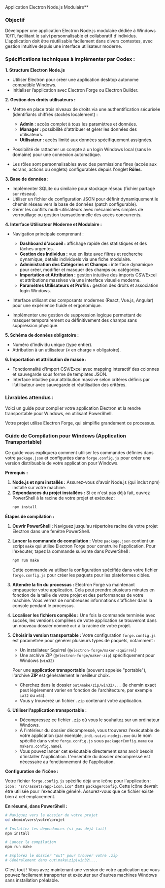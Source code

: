 Application Electron Node.js Modulaire**

### Objectif

Développer une application Electron Node.js modulaire dédiée à Windows 10/11, facilitant le suivi personnalisable et collaboratif d'individus. L'application doit être réutilisable facilement dans divers contextes, avec gestion intuitive depuis une interface utilisateur moderne.

### Spécifications techniques à implémenter par Codex :

**1. Structure Electron Node.js**

* Utiliser Electron pour créer une application desktop autonome compatible Windows.
* Initialiser l’application avec Electron Forge ou Electron Builder.

**2. Gestion des droits utilisateurs :**

* Mettre en place trois niveaux de droits via une authentification sécurisée (identifiants chiffrés stockés localement) :

  * **Admin :** accès complet à tous les paramètres et données.
  * **Manager :** possibilité d'attribuer et gérer les données des utilisateurs.
  * **Utilisateur :** accès limité aux données spécifiquement assignées.
* Possibilité de rattacher un compte à un login Windows local (sans le domaine) pour une connexion automatique.
* Les rôles sont personnalisables avec des permissions fines (accès aux écrans, actions ou onglets) configurables depuis l'onglet **Rôles**.

**3. Base de données :**

* Implémenter SQLite ou similaire pour stockage réseau (fichier partagé sur réseau).
* Utiliser un fichier de configuration JSON pour définir dynamiquement le chemin réseau vers la base de données (patch configurable).
* Gérer les conflits multi-utilisateurs avec mécanismes simples de verrouillage ou gestion transactionnelle des accès concurrents.

**4. Interface Utilisateur Moderne et Modulaire :**

* Navigation principale comprenant :

  * **Dashboard d'accueil :** affichage rapide des statistiques et des tâches urgentes.
  * **Gestion des Individus :** vue en liste avec filtres et recherche dynamique, détails individuels via une fiche modulaire.
  * **Administration des Catégories et Champs :** interface dynamique pour créer, modifier et masquer des champs ou catégories.
  * **Importation et Attribution :** gestion intuitive des imports CSV/Excel et attributions massives via une interface visuelle moderne.
  * **Paramètres Utilisateurs et Profils :** gestion des droits et association login Windows.
* Interface utilisant des composants modernes (React, Vue.js, Angular) pour une expérience fluide et ergonomique.
* Implémenter une gestion de suppression logique permettant de masquer temporairement ou définitivement des champs sans suppression physique.

**5. Schéma de données obligatoire :**

* Numéro d'individu unique (type entier).
* Attribution à un utilisateur (« en charge » obligatoire).

**6. Importation et attribution de masse :**

* Fonctionnalité d'import CSV/Excel avec mapping interactif des colonnes et sauvegarde sous forme de templates JSON.
* Interface intuitive pour attribution massive selon critères définis par l’utilisateur avec sauvegarde et réutilisation des critères.

### Livrables attendus :

Voici un guide pour compiler votre application Electron et la rendre transportable pour Windows, en utilisant PowerShell.

Votre projet utilise Electron Forge, qui simplifie grandement ce processus.

### Guide de Compilation pour Windows (Application Transportable)

Ce guide vous expliquera comment utiliser les commandes définies dans votre `package.json` et configurées dans `forge.config.js` pour créer une version distribuable de votre application pour Windows.

**Prérequis :**

1.  **Node.js et npm installés :** Assurez-vous d'avoir Node.js (qui inclut npm) installé sur votre machine.
2.  **Dépendances du projet installées :** Si ce n'est pas déjà fait, ouvrez PowerShell à la racine de votre projet et exécutez :
    ```powershell
    npm install
    ```

**Étapes de compilation :**

1.  **Ouvrir PowerShell :**
    Naviguez jusqu'au répertoire racine de votre projet Electron dans une fenêtre PowerShell.

2.  **Lancer la commande de compilation :**
    Votre `package.json` contient un script `make` qui utilise Electron Forge pour construire l'application. Pour l'exécuter, tapez la commande suivante dans PowerShell :

    ```powershell
    npm run make
    ```

    Cette commande va utiliser la configuration spécifiée dans votre fichier `forge.config.js` pour créer les paquets pour les plateformes cibles.

3.  **Attendre la fin du processus :**
    Electron Forge va maintenant empaqueter votre application. Cela peut prendre plusieurs minutes en fonction de la taille de votre projet et des performances de votre machine. Vous verrez de nombreuses informations s'afficher dans la console pendant le processus.

4.  **Localiser les fichiers compilés :**
    Une fois la commande terminée avec succès, les versions compilées de votre application se trouveront dans un nouveau dossier nommé `out` à la racine de votre projet.

5.  **Choisir la version transportable :**
    Votre configuration `forge.config.js` est paramétrée pour générer plusieurs types de paquets, notamment :

      * Un installateur Squirrel (`@electron-forge/maker-squirrel`)
      * Une archive ZIP (`@electron-forge/maker-zip`) spécifiquement pour Windows (`win32`)

    Pour une **application transportable** (souvent appelée "portable"), l'archive **ZIP** est généralement le meilleur choix.

      * Cherchez dans le dossier `out/make/zip/win32/...` (le chemin exact peut légèrement varier en fonction de l'architecture, par exemple `ia32` ou `x64`).
      * Vous y trouverez un fichier `.zip` contenant votre application.

6.  **Utiliser l'application transportable :**

      * Décompressez ce fichier `.zip` où vous le souhaitez sur un ordinateur Windows.
      * À l'intérieur du dossier décompressé, vous trouverez l'exécutable de votre application (par exemple, `indi-suivi-nodejs.exe` ou le nom spécifié dans votre `forge.config.js` sous `packagerConfig.name` ou `makers.config.name`).
      * Vous pouvez lancer cet exécutable directement sans avoir besoin d'installer l'application. L'ensemble du dossier décompressé est nécessaire au fonctionnement de l'application.

**Configuration de l'icône :**

Votre fichier `forge.config.js` spécifie déjà une icône pour l'application : `icon: "src/assets/app-icon.ico"` dans `packagerConfig`. Cette icône devrait être utilisée pour l'exécutable généré. Assurez-vous que ce fichier existe bien à cet emplacement.

**En résumé, dans PowerShell :**

```powershell
# Naviguez vers le dossier de votre projet
cd chemin\vers\votre\projet

# Installez les dépendances (si pas déjà fait)
npm install

# Lancez la compilation
npm run make

# Explorez le dossier "out" pour trouver votre .zip
# Généralement dans out\make\zip\win32\...
```

C'est tout \! Vous avez maintenant une version de votre application que vous pouvez facilement transporter et exécuter sur d'autres machines Windows sans installation préalable.